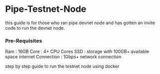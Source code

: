 # Pipe-Testnet-Node

this guide is for those who ran pipe devnet node and has gotten an invite code to run the devnet node.

### Pre-Requisites 

Ram : 16GB
Core : 4+ CPU Cores
SSD : storage with 100GB+ available space
internet Connection : 1Gbps+ network connection

step by step guide to run the testnet node using docker

